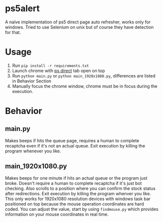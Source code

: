 # ps5alert
A naïve implementation of ps5 direct page auto refresher, works only for windows. Tried to use Selenium on unix but of course they have detection for that.
# Usage
1. Run
  ```pip install -r requirements.txt```
2. Launch chrome with [ps direct](https://direct.playstation.com/en-us/ps5) tab open on top
3. Run
  ```python main.py```
  or
  ```python main_1920x1080.py```,
  differences are listed in Behavior Section
4. Manually focus the chrome window, chrome must be in focus during the execution.
# Behavior
## main.py
Makes beeps if hits the queue page, requires a human to complete recaptcha even if it's not an actual queue. Exit execution by killing the program whenever you like.
## main_1920x1080.py
Makes beeps for one minute if hits an actual queue or the program just broke. Doesn't require a human to complete recaptcha if it's just bot checking. Also scrolls to a position where you can confirm the stock status after redirections. Exit execution by killing the program whenver you like. This only works for 1920x1080 resolution devices with windows task bar positioned on top because the mouse operation coordinates are hard coded. You can adjust the value, start by using ```findmouse.py``` which provides information on your mouse coordinates in real time.
